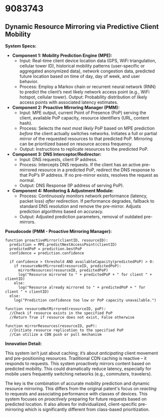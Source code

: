 # 9083743

## Dynamic Resource Mirroring via Predictive Client Mobility

**System Specs:**

*   **Component 1: Mobility Prediction Engine (MPE):**
    *   Input: Real-time client device location data (GPS, WiFi triangulation, cellular tower ID), historical mobility patterns (user-specific or aggregated anonymized data), network congestion data, predicted future location based on time of day, day of week, and user behavior.
    *   Process: Employ a Markov chain or recurrent neural network (RNN) to predict the client’s next likely network access point (e.g., WiFi hotspot, cellular tower). Output: Probability distribution of likely access points with associated latency estimates.
*   **Component 2: Proactive Mirroring Manager (PMM):**
    *   Input: MPE output, current Point of Presence (PoP) serving the client, available PoP capacity, resource identifiers (URL, content hash).
    *   Process:  Selects the *next most likely* PoP based on MPE prediction *before* the client actually switches networks. Initiates a full or partial mirror of the requested resources to that predicted PoP. Mirroring can be prioritized based on resource access frequency.
    *   Output: Instructions to replicate resources to the predicted PoP.
*   **Component 3: DNS Interceptor/Redirector:**
    *   Input: DNS requests, client IP address.
    *   Process:  Intercepts DNS requests.  If the client has an active pre-mirrored resource in a predicted PoP, redirect the DNS response to that PoP’s IP address. If no pre-mirror exists, resolves the request as normal.
    *   Output: DNS Response (IP address of serving PoP).
*   **Component 4: Monitoring & Adjustment Module:**
    *   Process: Continuously monitors network performance (latency, packet loss) *after* redirection. If performance degrades, fallback to standard DNS resolution and remove the pre-mirror.  Adjusts prediction algorithms based on accuracy.
    *   Output: Adjusted prediction parameters, removal of outdated pre-mirrors.

**Pseudocode (PMM - Proactive Mirroring Manager):**

```
function proactiveMirror(clientID, resourceID):
  prediction = MPE.predictNextAccessPoint(clientID)
  predictedPoP = prediction.bestPoP
  confidence = prediction.confidence

  if confidence > threshold AND availableCapacity(predictedPoP) > 0:
    if resourceNotMirrored(resourceID, predictedPoP):
      mirrorResources(resourceID, predictedPoP)
      log("Resource mirrored to " + predictedPoP + " for client " + clientID)
    else:
      log("Resource already mirrored to " + predictedPoP + " for client " + clientID)
  else:
    log("Prediction confidence too low or PoP capacity unavailable.")

function resourceNotMirrored(resourceID, poP):
  //Check if resource exists in the specified PoP
  //Return True if resource does not exist, False otherwise

function mirrorResources(resourceID, poP):
  //Initiate resource replication to the specified PoP
  //Can utilize a CDN push or pull mechanism

```

**Innovation Detail:**

This system isn’t just about caching; it’s about *anticipating* client movement and pre-positioning resources. Traditional CDN caching is reactive – it responds to requests. This system proactively mirrors content based on predicted mobility. This could dramatically reduce latency, especially for mobile users frequently switching networks (e.g., commuters, travelers).

The key is the combination of accurate mobility prediction and dynamic resource mirroring. This differs from the original patent's focus on *reacting* to requests and associating performance with classes of devices. This system focuses on *proactively* preparing for future requests based on predicted location. It also allows for individualized, client-specific pre-mirroring which is significantly different from class-based prioritization.